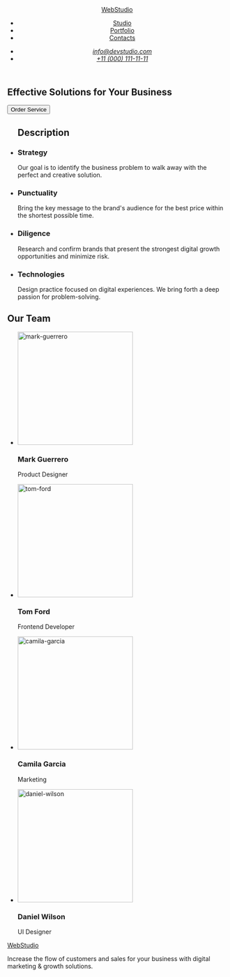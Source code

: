 <!DOCTYPE html>
<html lang="en">
<head>
    <meta charset="UTF-8">
    <meta name="viewport" content="width=device-width, initial-scale=1.0">
    <title>WebStudio</title>
</head>
<body>
<header>
    <nav>
        <a href="./index.html">WebStudio</a>
        <ul>
             <li>
                <a href="./index.html">Studio</a>                          
            </li>
            <li>
                <a href="">Portfolio</a>
            </li>
            <li>
                <a href="">Contacts</a>
            </li>
        </ul>
        <address>
            <ul>
                <li>
                    <a href="mailto:info@devstudio.com">info@devstudio.com</a>
                </li>
                <li>
                    <a href="tell:+110001111111">+11 (000) 111-11-11</a>
                </li>
            </ul>
        </address>
    </nav>
</header> 
<main>
        <section>
            <h1>Effective Solutions for Your Business</h1>
            <button type="button">Order Service</button>
        </section>
        <section>
        <ul>
            <h2>Description</h2>
            <li>
                <h3>Strategy</h3>
                <p>Our goal is to identify the business
                    problem to walk away with the perfect and creative solution. </p>
            </li>
            <li>
               <h3>Punctuality</h3>
               <p>Bring the key message to the brand's audience for the best price within the shortest possible time.</p>
            </li>
            <li>
               <h3>Diligence</h3>
               <p>Research and confirm brands that present the strongest digital growth opportunities and minimize risk.</p>
            </li>
            <li>
               <h3>Technologies</h3>
               <p>Design practice focused on digital experiences. We bring forth a deep passion for problem-solving. </p>
            </li>
        </ul>
        </section>
        <section>
            <h2>Our Team</H2>
                <ul>
                    <li>
                        <img src="./images/mark-guerrero.jpg" 
                        alt="mark-guerrero"
                        width="264"
                        height="260"
                        >
                        <h3>Mark Guerrero</h3>
                        <p>Product Designer</p>
                    </li>
                    <li>
                        <img src="./images/tom-ford.jpg" 
                        alt="tom-ford"
                        width="264"
                        height="260"
                        >
                        <h3>Tom Ford</h3>
                        <p>Frontend Developer</p>
                    </li>
                    <li>
                        <img src="./images/camila-garcia.jpg" 
                        alt="camila-garcia"
                        width="264"
                        height="260"
                        >
                        <h3>Camila Garcia</h3>
                        <p>Marketing</p>
                    </li>
                    <li>
                        <img src="./images/daniel-wilson.jpg" 
                        alt="daniel-wilson"
                        width="264"
                        height="260"
                        >
                        <h3>Daniel Wilson</h3>
                        <p>UI Designer</p>
                    </li>
                </ul>
        </section>
</main> 
<footer>
        <a href="./index.html">WebStudio</a>
            <p>Increase the flow of customers and sales for your business with digital marketing & growth solutions.</p>
</footer>
</body>
</html>